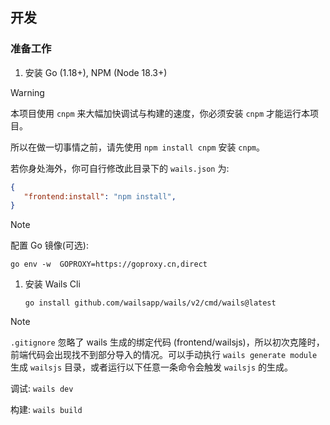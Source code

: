 ## 开发

### 准备工作

1.  安装 Go (1.18+), NPM (Node 18.3+)
> [!WARNING]
> 本项目使用 `cnpm` 来大幅加快调试与构建的速度，你必须安装 `cnpm` 才能运行本项目。
>
> 所以在做一切事情之前，请先使用 `npm install cnpm` 安装 `cnpm`。
>
> 若你身处海外，你可自行修改此目录下的 `wails.json` 为:
> ```json
> {
>    "frontend:install": "npm install",
> }
> ```

> [!NOTE]
> 配置 Go 镜像(可选): 
> 
> `go env -w  GOPROXY=https://goproxy.cn,direct`

1.  安装 Wails Cli

    ```shell
    go install github.com/wailsapp/wails/v2/cmd/wails@latest
    ```
> [!NOTE]
> `.gitignore` 忽略了 wails 生成的绑定代码 (frontend/wailsjs)，所以初次克隆时，前端代码会出现找不到部分导入的情况。可以手动执行 `wails generate module` 生成 `wailsjs` 目录，或者运行以下任意一条命令会触发 `wailsjs` 的生成。

调试: `wails dev`

构建: `wails build`

